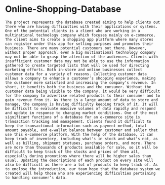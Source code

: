# Online-Shopping-Database
    The project represents the database created aiming to help clients out there who are having difficulties with their applications or systems. One of the potential clients is a client who are working in a multinational technology company which focuses mainly on e-commerce. The client aims to create a shopping app platform where many stores can register under this app for selling purposes and promotes their business. There are many potential customers out there. However, without proper approach, even a big multinational technology company may not be able to grasp the attention of the audiences. Clients with insufficient customer data may not be able to use the information gathered to create targeted lists that will be used for directing marketing efforts. Both in-store and online businesses collect customer data for a variety of reasons. Collecting customer data allows a company to enhance a customer’s shopping experience, making the customer more satisfied and increasing the company’s revenue. In short, it benefits both the business and the consumer. Without the customer data being visible to the company, it would be very difficult for the company to advertise related products to their consumer and to gain revenue from it. As there is a large amount of data to store and manage, the company is having difficulty keeping track of it. It will be difficult to evaluate massive volumes of data rapidly and respond and update in response to changing market conditions. One of the most significant functions of a database for an e-commerce site is transaction tracking and management. Clients found it difficult to keep the transactional information such as payment method, total amount payable, and e-wallet balance between customer and seller that use this e-commerce platform. With the help of the database, it can keep track of inventory, including what's in stock and what's not, as well as billing, shipment statuses, purchase orders, and more. There are more than thousands of products available for sale, so it will be difficult to keep track of the stocks and prices of them all, especially during promotions where there will be higher sales than usual. Updating the descriptions of each product on every site will also be difficult as there are a lot of products to keep track of. As to enclose the introduction, our team hope that the database system we created will help those who are experiencing difficulties pertaining to handling consumer’s data.
